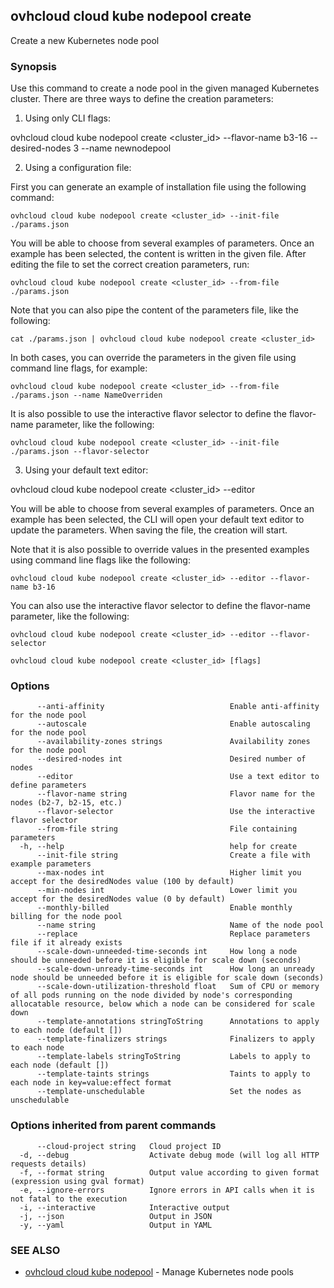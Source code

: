 ## ovhcloud cloud kube nodepool create

Create a new Kubernetes node pool

### Synopsis

Use this command to create a node pool in the given managed Kubernetes cluster.
There are three ways to define the creation parameters:

1. Using only CLI flags:

  ovhcloud cloud kube nodepool create <cluster_id> --flavor-name b3-16 --desired-nodes 3 --name newnodepool

2. Using a configuration file:

  First you can generate an example of installation file using the following command:

	ovhcloud cloud kube nodepool create <cluster_id> --init-file ./params.json

  You will be able to choose from several examples of parameters. Once an example has been selected, the content is written in the given file.
  After editing the file to set the correct creation parameters, run:

	ovhcloud cloud kube nodepool create <cluster_id> --from-file ./params.json

  Note that you can also pipe the content of the parameters file, like the following:

	cat ./params.json | ovhcloud cloud kube nodepool create <cluster_id>

  In both cases, you can override the parameters in the given file using command line flags, for example:

	ovhcloud cloud kube nodepool create <cluster_id> --from-file ./params.json --name NameOverriden

  It is also possible to use the interactive flavor selector to define the flavor-name parameter, like the following:

	ovhcloud cloud kube nodepool create <cluster_id> --init-file ./params.json --flavor-selector

3. Using your default text editor:

  ovhcloud cloud kube nodepool create <cluster_id> --editor

  You will be able to choose from several examples of parameters. Once an example has been selected, the CLI will open your
  default text editor to update the parameters. When saving the file, the creation will start.

  Note that it is also possible to override values in the presented examples using command line flags like the following:

	ovhcloud cloud kube nodepool create <cluster_id> --editor --flavor-name b3-16

  You can also use the interactive flavor selector to define the flavor-name parameter, like the following:

	ovhcloud cloud kube nodepool create <cluster_id> --editor --flavor-selector


```
ovhcloud cloud kube nodepool create <cluster_id> [flags]
```

### Options

```
      --anti-affinity                            Enable anti-affinity for the node pool
      --autoscale                                Enable autoscaling for the node pool
      --availability-zones strings               Availability zones for the node pool
      --desired-nodes int                        Desired number of nodes
      --editor                                   Use a text editor to define parameters
      --flavor-name string                       Flavor name for the nodes (b2-7, b2-15, etc.)
      --flavor-selector                          Use the interactive flavor selector
      --from-file string                         File containing parameters
  -h, --help                                     help for create
      --init-file string                         Create a file with example parameters
      --max-nodes int                            Higher limit you accept for the desiredNodes value (100 by default)
      --min-nodes int                            Lower limit you accept for the desiredNodes value (0 by default)
      --monthly-billed                           Enable monthly billing for the node pool
      --name string                              Name of the node pool
      --replace                                  Replace parameters file if it already exists
      --scale-down-unneeded-time-seconds int     How long a node should be unneeded before it is eligible for scale down (seconds)
      --scale-down-unready-time-seconds int      How long an unready node should be unneeded before it is eligible for scale down (seconds)
      --scale-down-utilization-threshold float   Sum of CPU or memory of all pods running on the node divided by node's corresponding allocatable resource, below which a node can be considered for scale down
      --template-annotations stringToString      Annotations to apply to each node (default [])
      --template-finalizers strings              Finalizers to apply to each node
      --template-labels stringToString           Labels to apply to each node (default [])
      --template-taints strings                  Taints to apply to each node in key=value:effect format
      --template-unschedulable                   Set the nodes as unschedulable
```

### Options inherited from parent commands

```
      --cloud-project string   Cloud project ID
  -d, --debug                  Activate debug mode (will log all HTTP requests details)
  -f, --format string          Output value according to given format (expression using gval format)
  -e, --ignore-errors          Ignore errors in API calls when it is not fatal to the execution
  -i, --interactive            Interactive output
  -j, --json                   Output in JSON
  -y, --yaml                   Output in YAML
```

### SEE ALSO

* [ovhcloud cloud kube nodepool](ovhcloud_cloud_kube_nodepool.md)	 - Manage Kubernetes node pools

